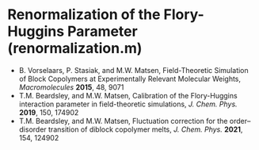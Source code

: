 # Renormalization of the Flory-Huggins Parameter (renormalization.m)
+ B. Vorselaars, P. Stasiak, and M.W. Matsen, Field-Theoretic Simulation of Block Copolymers at Experimentally Relevant Molecular Weights, *Macromolecules* **2015**, 48, 9071
+ T.M. Beardsley, and M.W. Matsen, Calibration of the Flory-Huggins interaction parameter in field-theoretic simulations, *J. Chem. Phys.* **2019**, 150, 174902
+ T.M. Beardsley, and M.W. Matsen, Fluctuation correction for the order–disorder transition of diblock copolymer melts, *J. Chem. Phys.* **2021**, 154, 124902
